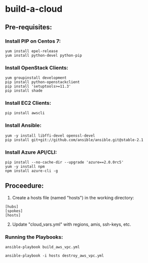 # build-a-cloud

## Pre-requisites:

### Install PIP on Centos 7:
```
yum install epel-release
yum install python-devel python-pip
```

### Install OpenStack Clients:
```
yum groupinstall development
pip install python-openstackclient
pip install 'setuptools>=11.3'
pip install shade
```

### Install EC2 Clients:
```
pip install awscli
```

### Install Ansible:
```
yum -y install libffi-devel openssl-devel
pip install git+git://github.com/ansible/ansible.git@stable-2.1
```

### Install Azure API/CLI:
```
pip install --no-cache-dir --upgrade 'azure==2.0.0rc5'
yum -y install npm
npm install azure-cli -g
```

## Proceedure:

1) Create a hosts file (named "hosts") in the working directory:
```
[hubs]
[spokes]
[hosts]
```

2) Update "cloud_vars.yml" with regions, amis, ssh-keys, etc.

### Running the Playbooks:

```
ansible-playbook build_aws_vpc.yml

ansible-playbook -i hosts destroy_aws_vpc.yml
```